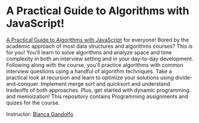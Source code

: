 # A Practical Guide to Algorithms with JavaScript!
[A Practical Guide to Algorithms with JavaScript](https://frontendmasters.com/courses/practical-algorithms/) for everyone! 
Bored by the academic approach of most data structures and algorithms courses? This is for you! You'll learn to solve algorithms and analyze space and time complexity in both an interview setting and in your day-to-day development. Following along with the course, you'll practice algorithms with common interview questions using a handful of algorithm techniques. Take a practical look at recursion and learn to optimize your solutions using divide-and-conquer. Implement merge sort and quicksort and understand tradeoffs of both approaches. Plus, get started with dynamic programming and memoization!
This repository contains Programming assignments and quizes for the course.

Instructor: [Bianca Gandolfo](https://frontendmasters.com/teachers/bianca-gandolfo/)
